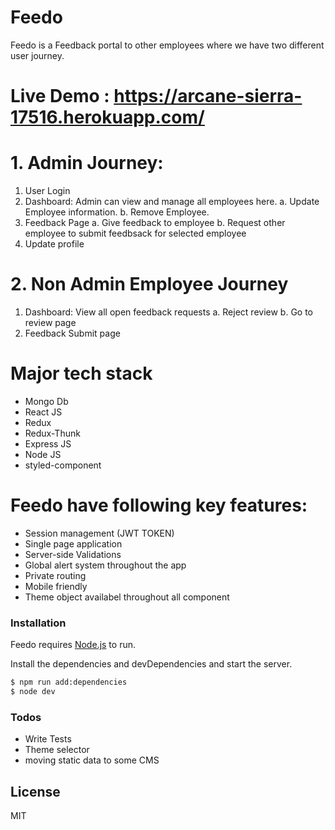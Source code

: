 # Feedo

Feedo is a Feedback portal to other employees where we have two different user journey.

# Live Demo : https://arcane-sierra-17516.herokuapp.com/

# 1. Admin Journey:

1. User Login
2. Dashboard: Admin can view and manage all employees here.
   a. Update Employee information.
   b. Remove Employee.
3. Feedback Page
   a. Give feedback to employee
   b. Request other employee to submit feedbsack for selected employee
4. Update profile

# 2. Non Admin Employee Journey

1. Dashboard: View all open feedback requests
   a. Reject review
   b. Go to review page
2. Feedback Submit page

# Major tech stack

- Mongo Db
- React JS
- Redux
- Redux-Thunk
- Express JS
- Node JS
- styled-component

# Feedo have following key features:

- Session management (JWT TOKEN)
- Single page application
- Server-side Validations
- Global alert system throughout the app
- Private routing
- Mobile friendly
- Theme object availabel throughout all component

### Installation

Feedo requires [Node.js](https://nodejs.org/) to run.

Install the dependencies and devDependencies and start the server.

```sh
$ npm run add:dependencies
$ node dev
```

### Todos

- Write Tests
- Theme selector
- moving static data to some CMS

## License

MIT
